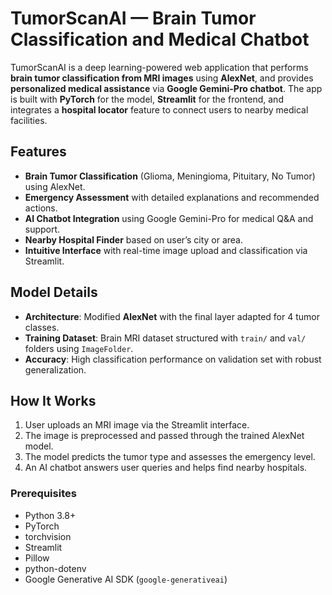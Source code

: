 # TumorScanAI — Brain Tumor Classification and Medical Chatbot

TumorScanAI is a deep learning-powered web application that performs **brain tumor classification from MRI images** using **AlexNet**, and provides **personalized medical assistance** via **Google Gemini-Pro chatbot**. The app is built with **PyTorch** for the model, **Streamlit** for the frontend, and integrates a **hospital locator** feature to connect users to nearby medical facilities.

## Features

- **Brain Tumor Classification** (Glioma, Meningioma, Pituitary, No Tumor) using AlexNet.
- **Emergency Assessment** with detailed explanations and recommended actions.
- **AI Chatbot Integration** using Google Gemini-Pro for medical Q&A and support.
- **Nearby Hospital Finder** based on user’s city or area.
- **Intuitive Interface** with real-time image upload and classification via Streamlit.

## Model Details

- **Architecture**: Modified **AlexNet** with the final layer adapted for 4 tumor classes.
- **Training Dataset**: Brain MRI dataset structured with `train/` and `val/` folders using `ImageFolder`.
- **Accuracy**: High classification performance on validation set with robust generalization.

## How It Works

1. User uploads an MRI image via the Streamlit interface.
2. The image is preprocessed and passed through the trained AlexNet model.
3. The model predicts the tumor type and assesses the emergency level.
4. An AI chatbot answers user queries and helps find nearby hospitals.

### Prerequisites

- Python 3.8+
- PyTorch
- torchvision
- Streamlit
- Pillow
- python-dotenv
- Google Generative AI SDK (`google-generativeai`)
